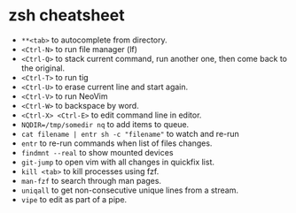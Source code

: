 # zsh cheatsheet

*   `**<tab>` to autocomplete from directory.
*   `<Ctrl-N>` to run file manager (lf)
*   `<Ctrl-Q>` to stack current command, run another one, then come back to the original.
*   `<Ctrl-T>` to run tig
*   `<Ctrl-U>` to erase current line and start again.
*   `<Ctrl-V>` to run NeoVim
*   `<Ctrl-W>` to backspace by word.
*   `<Ctrl-X> <Ctrl-E>` to edit command line in editor.
*   `NQDIR=/tmp/somedir nq` to add items to queue.
*   `cat filename | entr sh -c "filename"` to watch and re-run
*   `entr` to re-run commands when list of files changes.
*   `findmnt --real` to show mounted devices
*   `git-jump` to open vim with all changes in quickfix list.
*   `kill <tab>` to kill processes using fzf.
*   `man-fzf` to search through man pages.
*   `uniqall` to get non-consecutive unique lines from a stream.
*   `vipe` to edit as part of a pipe.

<!-- vim: set nospell: -->
